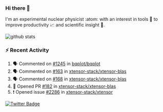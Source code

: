 ### Hi there 👋 

I'm an experimental nuclear physicist :atom: with an interest in tools :wrench: to improve productivity :chart_with_upwards_trend: and scientific insight :telescope:.

![github stats](https://github-readme-stats.vercel.app/api?username=agoose77&show_icons=true&hide_rank=true&hide_title=true&bg_color=30,e76445,904e95&text_color=efe3ec&icon_color=efe3ec)
<!--
**agoose77/agoose77** is a ✨ _special_ ✨ repository because its `README.md` (this file) appears on your GitHub profile.

Here are some ideas to get you started:

- 🔭 I’m currently working on ...
- 🌱 I’m currently learning ...
- 👯 I’m looking to collaborate on ...
- 🤔 I’m looking for help with ...
- 💬 Ask me about ...
- 📫 How to reach me: ...
- 😄 Pronouns: ...
- ⚡ Fun fact: ...
-->

### :zap: Recent Activity
<!--START_SECTION:activity-->
1. 🗣 Commented on [#1245](https://github.com/bqplot/bqplot/issues/1245) in [bqplot/bqplot](https://github.com/bqplot/bqplot)
2. 🗣 Commented on [#163](https://github.com/xtensor-stack/xtensor-blas/issues/163) in [xtensor-stack/xtensor-blas](https://github.com/xtensor-stack/xtensor-blas)
3. 🗣 Commented on [#168](https://github.com/xtensor-stack/xtensor-blas/issues/168) in [xtensor-stack/xtensor-blas](https://github.com/xtensor-stack/xtensor-blas)
4. 💪 Opened PR [#182](https://github.com/xtensor-stack/xtensor-blas/pull/182) in [xtensor-stack/xtensor-blas](https://github.com/xtensor-stack/xtensor-blas)
5. ❗️ Opened issue [#2286](https://github.com/xtensor-stack/xtensor/issues/2286) in [xtensor-stack/xtensor](https://github.com/xtensor-stack/xtensor)
<!--END_SECTION:activity-->


[![Twitter Badge](https://img.shields.io/twitter/follow/agoose77?style=flat-square&logo=Twitter&logoColor=white&color=cornflowerblue)](https://twitter.com/agoose77)
